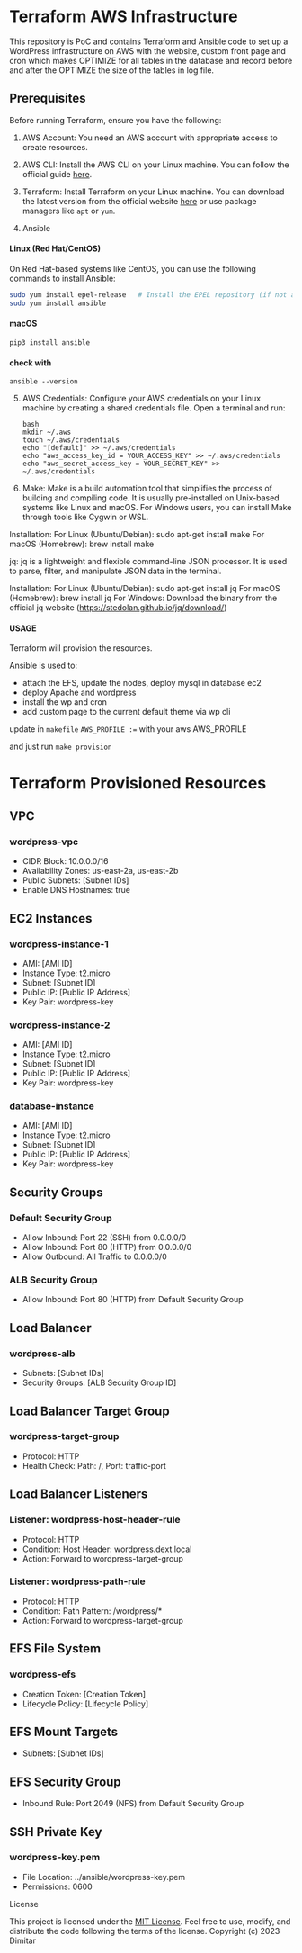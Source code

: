 # Terraform AWS Infrastructure

This repository is PoC and contains Terraform and Ansible code to set up a WordPress infrastructure on AWS with the website, custom front page and cron which makes OPTIMIZE for all tables in the database and record before and after the OPTIMIZE the size of the tables in log file.

## Prerequisites

Before running Terraform, ensure you have the following:

1. AWS Account: You need an AWS account with appropriate access to create resources.

2. AWS CLI: Install the AWS CLI on your Linux machine. You can follow the official guide [here](https://docs.aws.amazon.com/cli/latest/userguide/cli-configure-quickstart.html).

3. Terraform: Install Terraform on your Linux machine. You can download the latest version from the official website [here](https://www.terraform.io/downloads.html) or use package managers like `apt` or `yum`.

4. Ansible
#### Linux (Red Hat/CentOS)

On Red Hat-based systems like CentOS, you can use the following commands to install Ansible:

```bash
sudo yum install epel-release   # Install the EPEL repository (if not already installed)
sudo yum install ansible
```
#### macOS
```
pip3 install ansible
```
#### check with
```
ansible --version
```

5. AWS Credentials: Configure your AWS credentials on your Linux machine by creating a shared credentials file. Open a terminal and run:

   ```
   bash
   mkdir ~/.aws
   touch ~/.aws/credentials
   echo "[default]" >> ~/.aws/credentials
   echo "aws_access_key_id = YOUR_ACCESS_KEY" >> ~/.aws/credentials
   echo "aws_secret_access_key = YOUR_SECRET_KEY" >> ~/.aws/credentials
   ```
6. Make: Make is a build automation tool that simplifies the process of building and compiling code. It is usually pre-installed on Unix-based systems like Linux and macOS. For Windows users, you can install Make through tools like Cygwin or WSL.

Installation:
   For Linux (Ubuntu/Debian): sudo apt-get install make
   For macOS (Homebrew): brew install make

jq: jq is a lightweight and flexible command-line JSON processor. It is used to parse, filter, and manipulate JSON data in the terminal.

Installation:
   For Linux (Ubuntu/Debian): sudo apt-get install jq
   For macOS (Homebrew): brew install jq
   For Windows: Download the binary from the official jq website (https://stedolan.github.io/jq/download/)


#### USAGE

Terraform will provision the resources.

Ansible is used to:
- attach the EFS, update the nodes, deploy mysql in database ec2
- deploy Apache and wordpress
- install the wp and cron
- add custom page to the current default theme via wp cli

update in `makefile` `AWS_PROFILE :=` with your aws AWS_PROFILE

and just run
`make provision`

# Terraform Provisioned Resources

## VPC

### wordpress-vpc

- CIDR Block: 10.0.0.0/16
- Availability Zones: us-east-2a, us-east-2b
- Public Subnets: [Subnet IDs]
- Enable DNS Hostnames: true

## EC2 Instances

### wordpress-instance-1

- AMI: [AMI ID]
- Instance Type: t2.micro
- Subnet: [Subnet ID]
- Public IP: [Public IP Address]
- Key Pair: wordpress-key

### wordpress-instance-2

- AMI: [AMI ID]
- Instance Type: t2.micro
- Subnet: [Subnet ID]
- Public IP: [Public IP Address]
- Key Pair: wordpress-key

### database-instance

- AMI: [AMI ID]
- Instance Type: t2.micro
- Subnet: [Subnet ID]
- Public IP: [Public IP Address]
- Key Pair: wordpress-key

## Security Groups

### Default Security Group

- Allow Inbound: Port 22 (SSH) from 0.0.0.0/0
- Allow Inbound: Port 80 (HTTP) from 0.0.0.0/0
- Allow Outbound: All Traffic to 0.0.0.0/0

### ALB Security Group

- Allow Inbound: Port 80 (HTTP) from Default Security Group

## Load Balancer

### wordpress-alb

- Subnets: [Subnet IDs]
- Security Groups: [ALB Security Group ID]

## Load Balancer Target Group

### wordpress-target-group

- Protocol: HTTP
- Health Check: Path: /, Port: traffic-port

## Load Balancer Listeners

### Listener: wordpress-host-header-rule

- Protocol: HTTP
- Condition: Host Header: wordpress.dext.local
- Action: Forward to wordpress-target-group

### Listener: wordpress-path-rule

- Protocol: HTTP
- Condition: Path Pattern: /wordpress/*
- Action: Forward to wordpress-target-group

## EFS File System

### wordpress-efs

- Creation Token: [Creation Token]
- Lifecycle Policy: [Lifecycle Policy]

## EFS Mount Targets

- Subnets: [Subnet IDs]

## EFS Security Group

- Inbound Rule: Port 2049 (NFS) from Default Security Group

## SSH Private Key

### wordpress-key.pem

- File Location: ../ansible/wordpress-key.pem
- Permissions: 0600

License

This project is licensed under the [MIT License](https://opensource.org/licenses/MIT). Feel free to use, modify, and distribute the code following the terms of the license.
Copyright (c) 2023 Dimitar
